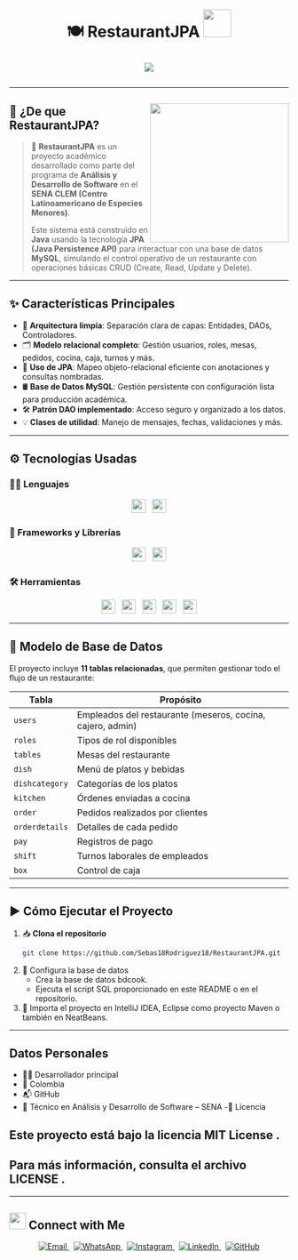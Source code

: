 <h1 align="center">
🍽️ RestaurantJPA <picture><img src="https://github.com/7oSkaaa/7oSkaaa/blob/main/Images/about_me.gif?raw=true" width="50px"></picture>

<p align="center">
  <img src="https://readme-typing-svg.herokuapp.com ?font=Time+New+Roman&color=%2336BCF7&size=25&center=true&vCenter=true&width=600&height=100&lines=Java+Project+with+JPA+and+MySQL;Developed+by+Sebastian+Cruz;Technologist+Student+at+SENA;Passionate+about+Software+Development">
</p>

---
<picture> <img align="right" src="[https://github.com/7oSkaaa/7oSkaaa/blob/main/Images/Right_Side.gif?raw=true](https://media4.giphy.com/media/v1.Y2lkPTc5MGI3NjExZWRmb2V6M3IwanptYWt2YzF2cXZ3NjJlZmxiZXF3bWZrbWdxcWF3NSZlcD12MV9pbnRlcm5hbF9naWZfYnlfaWQmY3Q9Zw/97nl1jqh1L9qdRruHA/giphy.gif)" width="250px"></picture>

## 📌 ¿De que RestaurantJPA?

> 🎯 **RestaurantJPA** es un proyecto académico desarrollado como parte del programa de **Análisis y Desarrollo de Software** en el **SENA CLEM (Centro Latinoamericano de Especies Menores)**.  
>  
> Este sistema está construido en **Java** usando la tecnología **JPA (Java Persistence API)** para interactuar con una base de datos **MySQL**, simulando el control operativo de un restaurante con operaciones básicas CRUD (Create, Read, Update y Delete).

---

## ✨ Características Principales

- 🔧 **Arquitectura limpia**: Separación clara de capas: Entidades, DAOs, Controladores.
- 🗂️ **Modelo relacional completo**: Gestión usuarios, roles, mesas, pedidos, cocina, caja, turnos y más.
- 🧠 **Uso de JPA**: Mapeo objeto-relacional eficiente con anotaciones y consultas nombradas.
- 🛢️ **Base de Datos MySQL**: Gestión persistente con configuración lista para producción académica.
- 🛠️ **Patrón DAO implementado**: Acceso seguro y organizado a los datos.
- 💡 **Clases de utilidad**: Manejo de mensajes, fechas, validaciones y más.

---

## ⚙️ Tecnologías Usadas

### 🧑‍💻 Lenguajes
<p align="center">
  <img src="https://img.shields.io/badge/Java-ED8B00?style=for-the-badge&logo=openjdk&logoColor=white " height="25">
  &nbsp;
  <img src="https://img.shields.io/badge/SQL-CC2927?style=for-the-badge&logo=microsoft-sql-server&logoColor=white " height="25">
</p>

### 🔄 Frameworks y Librerías
<p align="center">
  <img src="https://img.shields.io/badge/JPA-0078D6?style=for-the-badge&logo=java&logoColor=white " height="25">
  &nbsp;
  <img src="https://img.shields.io/badge/Maven-C71A36?style=for-the-badge&logo=apache-maven&logoColor=white " height="25">
</p>

### 🛠 Herramientas
<p align="center">
  <img src="https://img.shields.io/badge/MySQL-00000F?style=for-the-badge&logo=mysql&logoColor=white " height="25">
  &nbsp;
  <img src="https://img.shields.io/badge/HeidiSQL-328AC3?style=for-the-badge&logo=mysql&logoColor=white " height="25">
  &nbsp;
  <img src="https://img.shields.io/badge/IntelliJ_IDEA-000000?style=for-the-badge&logo=intellij-idea&logoColor=white " height="25">
  &nbsp;
  <img src="https://img.shields.io/badge/NetBeans-1B6AC6?style=for-the-badge&logo=apache-netbeans-ide&logoColor=white" height="25">
  &nbsp;
  <img src="https://img.shields.io/badge/GitHub-181717?style=for-the-badge&logo=github&logoColor=white " height="25">
</p>

---

## 📐 Modelo de Base de Datos

El proyecto incluye **11 tablas relacionadas**, que permiten gestionar todo el flujo de un restaurante:

| Tabla             | Propósito |
|------------------|-----------|
| `users`          | Empleados del restaurante (meseros, cocina, cajero, admin) |
| `roles`          | Tipos de rol disponibles |
| `tables`         | Mesas del restaurante |
| `dish`           | Menú de platos y bebidas |
| `dishcategory`   | Categorías de los platos |
| `kitchen`        | Órdenes enviadas a cocina |
| `order`          | Pedidos realizados por clientes |
| `orderdetails`   | Detalles de cada pedido |
| `pay`            | Registros de pago |
| `shift`          | Turnos laborales de empleados |
| `box`            | Control de caja |

---

## ▶️ Cómo Ejecutar el Proyecto

1. 📥 **Clona el repositorio**
   ```bash
   git clone https://github.com/Sebas18Rodriguez18/RestaurantJPA.git 

2. 🔧 Configura la base de datos
    - Crea la base de datos bdcook.
    - Ejecuta el script SQL proporcionado en este README o en el repositorio.
3. 🧪 Importa el proyecto en IntelliJ IDEA, Eclipse como proyecto Maven o también en NeatBeans.

---

##  Datos Personales
 - 👨‍💻 Desarrollador principal
 - 📍 Colombia
 - 📬 GitHub
 - 📘 Técnico en Análisis y Desarrollo de Software – SENA
  -📜 Licencia
 ## Este proyecto está bajo la licencia MIT License .
 ## Para más información, consulta el archivo LICENSE .

 ---

## <img src="https://media.giphy.com/media/WUlplcMpOCEmTGBtBW/giphy.gif" width="30"> Connect with Me

<p align="center">
  <a href="mailto:sr1290853@gmail.com" target="_blank">
    <img src="https://img.shields.io/badge/Email-D14836?style=for-the-badge&logo=gmail&logoColor=white" alt="Email">
  </a>
  &nbsp;
  <a href="https://wa.me/573188532916" target="_blank">
    <img src="https://img.shields.io/badge/WhatsApp-25D366?style=for-the-badge&logo=whatsapp&logoColor=white" alt="WhatsApp">
  </a>
  &nbsp;
  <a href="https://www.instagram.com/srcj_26/" target="_blank">
    <img src="https://img.shields.io/badge/Instagram-E4405F?style=for-the-badge&logo=instagram&logoColor=white" alt="Instagram">
  </a>
  &nbsp;
  <a href="https://www.linkedin.com/in/sebastian-cruz-43b733343/" target="_blank">
    <img src="https://img.shields.io/badge/LinkedIn-0A66C2?style=for-the-badge&logo=linkedin&logoColor=white" alt="LinkedIn">
  </a>
  &nbsp;
  <a href="https://github.com/Sebas18Rodriguez18" target="_blank">
    <img src="https://img.shields.io/badge/GitHub-181717?style=for-the-badge&logo=github&logoColor=white" alt="GitHub">
  </a>
</p>

